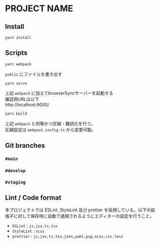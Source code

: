 # PROJECT NAME

## Install
```bash
yarn install
```

## Scripts
```bash
yarn webpack
```
`public` にファイルを書き出す


```bash
yarn serve
```
上記 `webpack` に加えてbrowserSyncサーバーを起動する  
確認用URLは以下  
http://localhost:9000/


```bash
yarn build
```
上記 `webpack` と同等かつ圧縮・難読化を行う。  
圧縮設定は `webpack.config.ts` から変更可能。


## Git branches
### `#main`
### `#develop`
### `#staging`

## Lint / Code format
本プロジェクトでは ESLint, StyleLint 及び prettier を採用している。以下の拡張子に対して保存時に自動で適用されるようにエディターの設定を行うこと。
* `ESLint` : `js,jsx,ts,tsx`
* `StyleLint` : `scss`
* `prettier` : `js,jsx,ts,tsx,json,yaml,pug,scss,css,less`
